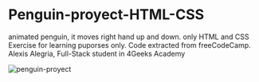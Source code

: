 # Penguin-proyect-HTML-CSS

animated penguin, it moves right hand up and down. only HTML and CSS
Exercise for learning puporses only. Code extracted from freeCodeCamp.
Alexis Alegria, Full-Stack student in 4Geeks Academy

![penguin-proyect](https://user-images.githubusercontent.com/83029762/132415958-d7a8536d-0aa3-40b6-8c74-7a8db3b1e3f1.png)
